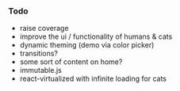 ### Todo

* raise coverage
* improve the ui / functionality of humans & cats
* dynamic theming (demo via color picker)
* transitions?
* some sort of content on home?
* immutable.js
* react-virtualized with infinite loading for cats

